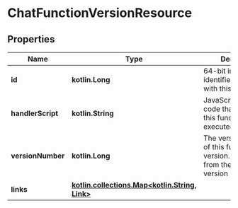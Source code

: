 
# ChatFunctionVersionResource

## Properties
Name | Type | Description | Notes
------------ | ------------- | ------------- | -------------
**id** | **kotlin.Long** | 64-bit integer identifier associated with this resource | 
**handlerScript** | **kotlin.String** | JavaScript/TypeScript code that runs when this function is executed | 
**versionNumber** | **kotlin.Long** | The version number of this function version. Incremented from the previous version | 
**links** | [**kotlin.collections.Map&lt;kotlin.String, Link&gt;**](Link.md) |  |  [optional]



